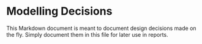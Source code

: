 # Modelling Decisions

This Markdown document is meant to document design decisions made on the fly. Simply document them in this file for later use in reports.
